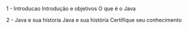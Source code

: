 
1 - Introducao
Introdução e objetivos
O que é o Java

2 - Java e sua historia
Java e sua história
Certifique seu conhecimento

